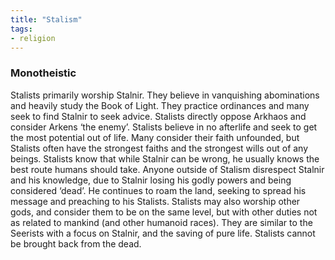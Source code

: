 ```yaml
---
title: "Stalism"
tags:
- religion
---
```

### Monotheistic
Stalists primarily worship Stalnir. They believe in vanquishing abominations and heavily study the Book of Light. They practice ordinances and many seek to find Stalnir to seek advice. Stalists directly oppose Arkhaos and consider Arkens ‘the enemy’. Stalists believe in no afterlife and seek to get the most potential out of life. Many consider their faith unfounded, but Stalists often have the strongest faiths and the strongest wills out of any beings. Stalists know that while Stalnir can be wrong, he usually knows the best route humans should take. Anyone outside of Stalism disrespect Stalnir and his knowledge, due to Stalnir losing his godly powers and being considered ‘dead’. He continues to roam the land, seeking to spread his message and preaching to his Stalists. Stalists may also worship other gods, and consider them to be on the same level, but with other duties not as related to mankind (and other humanoid races). They are similar to the Seerists with a focus on Stalnir, and the saving of pure life. Stalists cannot be brought back from the dead.
